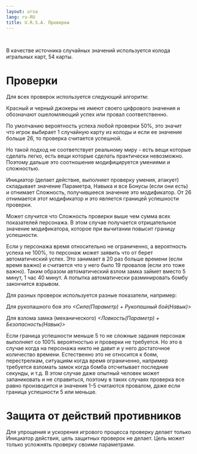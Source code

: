 ```yaml
---
layout: ursa
lang: ru-RU
title: U.R.S.A. Проверки
---
```


<div id="nav-placeholder"></div>
<script>
$(function(){
  $("#nav-placeholder").load("/ursa_doc/navbar.html");
});
</script>

<br>

В качестве источника случайных значений используется колода игральных
карт, 54 карты.

# **Проверки**

Для всех проверок используется следующий алгоритм:

Красный и черный джокеры не имеют своего цифрового значения и обозначают
ошеломляющий успех или провал соответственно.

По умолчанию вероятность успеха любой проверки 50%, это значит что игрок
выбирает 1 случайную карту из колоды и если ее значение больше 26, то
проверка считается успешной.

Но такой подход не соответствует реальному миру - есть вещи которые
сделать легко, есть вещи которые сделать практически невозможно. Поэтому
дальше это соотношение модифицируется умениями и сложностью.

Инициатор (делает действие, выполняет проверку умения, атакует)
складывает значение Параметра, Навыка и все Бонусы (если они есть) и
отнимает Сложность, получившееся значение это модификатор. От 26
отнимается этот модификатор и это является границей успешности проверки.

Может случится что Сложность проверки выше чем сумма всех показателей
персонажа. В этом случае получается отрицательное значение модификатора,
которое при вычитании повысит границу успешности.

Если у персонажа время относительно не ограниченно, а вероятность успеха
не 100%, то персонаж может заявить что от берет автоматический успех.
Это занимает в 20 раз больше времени (если время важно) и считается что
у него было 19 провалов (если это тоже важно). Таким образом
автоматический взлом замка займет вместо 5 минут, 1 час 40 минут. А
попытка автоматически разминировать бомбу закончится взрывом.

Для разных проверок используется разные показатели, например:

Для рукопашного боя это *<Сила(Параметр) + Рукопашный бой(Навык)>*

Для взлома замка (механического)
*<Ловкость(Параметр) + Безопасность(Навык)>*

Если граница успешности меньше 5 то не сложные задания персонаж
выполняет со 100% вероятностью и проверки не требуется. Но это в случае
когда на персонажа никто не давит и у него достаточное количество
времени. Естественно это не относится к боям, перестрелкам, ситуациям
когда время ограниченно, например требуется взломать замок когда бомба
отсчитывает последние секунды, и т.д. В этом случае даже опытный человек
может запаниковать и не справиться, поэтому в таких случаях проверка все
равно производится и значения 1-5 считаются провалом, даже если граница
успешности 5 или меньше.

# **Защита от действий противников**

Для упрощения и ускорения игрового процесса проверку делает только
Инициатор действия, цель защитных проверок не делает. Цель может только
усложнять проверку своими параметрами.
